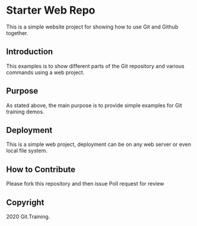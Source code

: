 # Starter Web Repo

This is a simple website project for showing how to use Git and Github together.

## Introduction
 
This examples is to show different parts of the Git repository and various commands using a web project. 

## Purpose

As stated above, the main purpose is to provide simple examples for Git training demos.

## Deployment 

This is a simple web project, deployment can be on any web server or even local file system. 

## How to Contribute 

Please fork this repository and then issue Poll request for review

## Copyright 

2020 Git.Training.